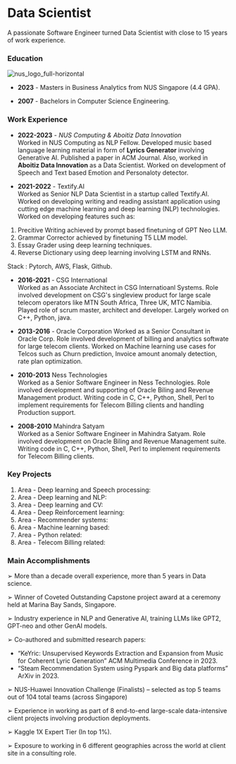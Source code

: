 # Data Scientist 

A passionate Software Engineer turned Data Scientist with close to 15 years of work experience.

### Education
![nus_logo_full-horizontal](https://github.com/netgvarun2012/portfolio/assets/93938450/45493d1d-a0cd-42f4-bac2-647adaadc8e3)

- **2023** - Masters in Business Analytics from NUS Singapore (4.4 GPA).

- **2007** - Bachelors in Computer Science Engineering.

### Work Experience

- **2022-2023** - *NUS Computing & Aboitiz Data Innovation*  
Worked in NUS Computing as NLP Fellow. Developed music based language learning material in form of **Lyrics Generator** involving Generative AI. Published a paper in ACM Journal. Also, worked in **Aboitiz Data Innovation** as a Data Scientist. Worked on development of Speech and Text based Emotion and Personaloty detector.

- **2021-2022** - Textify.AI  
Worked as Senior NLP Data Scientist in a startup called Textify.AI. Worked on developing writing and reading assistant application using cutting edge machine learning and deep learning (NLP) technologies.  Worked on developing features such as:
1. Precitive Writing achieved by prompt based finetuning of GPT Neo LLM.
2. Grammar Corrector achieved by finetuning T5 LLM model.
3. Essay Grader using deep learning techniques.
4. Reverse Dictionary using deep learning involving LSTM and RNNs.
  
Stack : Pytorch, AWS, Flask, Github.

- **2016-2021** - CSG International  
Worked as an Associate Architect in CSG Internatioanl Systems. Role involved development on CSG's singleview product for large scale telecom operators like MTN South Africa, Three UK, MTC Namibia. Played role of scrum master, architect and developer. Largely worked on C++, Python, java.

- **2013-2016** - Oracle Corporation
Worked as a Senior Consultant in Oracle Corp. Role involved development of billing and analytics softwate for large telecom clients. Worked on Machine learning use cases for Telcos such as Churn prediction, Invoice amount anomaly detection, rate plan optimization.

- **2010-2013** Ness Technologies  
Worked as a Senior Software Engineer in Ness Technologies. Role involved development and supporting of Oracle Biling and Revenue Management product. Writing code in C, C++, Python, Shell, Perl to implement requirements for Telecom Billing clients and handling Production support.

- **2008-2010** Mahindra Satyam  
Worked as a Senior Software Engineer in Mahindra Satyam. Role involved development on Oracle Biling and Revenue Management suite. Writing code in C, C++, Python, Shell, Perl to implement requirements for Telecom Billing clients.

### Key Projects
1. Area - Deep learning and Speech processing:
2. Area - Deep learning and NLP:
3. Area - Deep learning and CV:
4. Area - Deep Reinforcement learning:
5. Area - Recommender systems:
6. Area - Machine learning based:
7. Area - Python related:
8. Area - Telecom Billing related:
   
### Main Accomplishments
➢ More than a decade overall experience, more than 5 years in Data science.

➢ Winner of Coveted Outstanding Capstone project award at a ceremony held at Marina Bay Sands, Singapore.

➢ Industry experience in NLP and Generative AI, training LLMs like GPT2, GPT-neo and other GenAI models.

➢ Co-authored and submitted research papers:
  - “KeYric: Unsupervised Keywords Extraction and Expansion from Music for Coherent Lyric Generation” ACM Multimedia Conference in 2023.
  - “Steam Recommendation System using Pyspark and Big data platforms” ArXiv in 2023.
    
➢ NUS-Huawei Innovation Challenge (Finalists) – selected as top 5 teams out of 104 total teams (across Singapore)

➢ Experience in working as part of 8 end-to-end large-scale data-intensive client projects involving production deployments.

➢ Kaggle 1X Expert Tier (In top 1%).

➢ Exposure to working in 6 different geographies across the world at client site in a consulting role.
